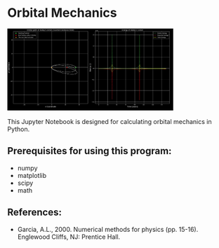 # Orbital Mechanics

<img src="https://github.com/stevens97/Orbital_Mechanics/blob/main/Sample.jpg" width="75%" height="75%">


This Jupyter Notebook is designed for calculating orbital mechanics in Python.

## Prerequisites for using this program:

- numpy
- matplotlib
- scipy
- math

## References:

- Garcia, A.L., 2000. Numerical methods for physics (pp. 15-16). Englewood Cliffs, NJ: Prentice Hall.
